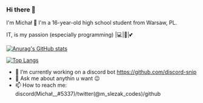 ### Hi there 👋
I'm Michał 👋
I'm a 16-year-old high school student from Warsaw, PL.

IT, is my passion (especially programming) |💻|🐍|💕

[![Anurag's GitHub stats](https://github-readme-stats.vercel.app/api?username=Mike920-dev)](https://github.com/anuraghazra/github-readme-stats)

[![Top Langs](https://github-readme-stats.vercel.app/api/top-langs/?username=Mike920-dev&layout=compact)](https://github.com/anuraghazra/github-readme-stats)

- 🔭 I’m currently working on a discord bot https://github.com/discord-snip
- 💬 Ask me about anythin u want 😉
- 📫 How to reach me: discord(Michał__#5337)/twitter(@m_slezak_codes)/github
<!--
- 🌱 I’m currently learning ...
- 👯 I’m looking to collaborate on ...
- 🤔 I’m looking for help with ...
- 😄 Pronouns: ...
- ⚡ Fun fact: ...
-->
